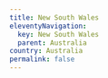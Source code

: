 ```yaml
---
title: New South Wales
eleventyNavigation:
  key: New South Wales
  parent: Australia
country: Australia
permalink: false
---
```

